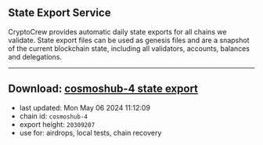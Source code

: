 ## State Export Service
CryptoCrew provides automatic daily state exports for all chains we validate. State export files can be used as genesis files and are a snapshot of the current blockchain state, including all validators, accounts, balances and delegations.

---
**Download: [cosmoshub-4 state export](https://dl-eu2.ccvalidators.com/SERVICE/cosmoshub/cosmoshub-4_export_20309207.json)**
---

- last updated: Mon May 06 2024 11:12:09
- chain id: `cosmoshub-4`
- export height: `20309207`
- use for: airdrops, local tests, chain recovery

